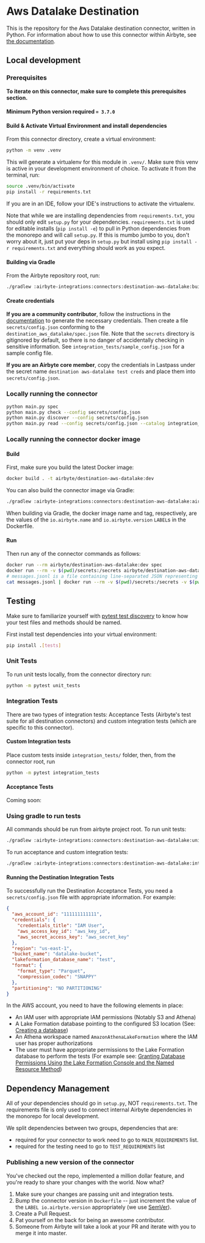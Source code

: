 # Aws Datalake Destination

This is the repository for the Aws Datalake destination connector, written in Python.
For information about how to use this connector within Airbyte, see [the documentation](https://docs.airbyte.io/integrations/destinations/aws-datalake).

## Local development

### Prerequisites

**To iterate on this connector, make sure to complete this prerequisites section.**

#### Minimum Python version required `= 3.7.0`

#### Build & Activate Virtual Environment and install dependencies

From this connector directory, create a virtual environment:

```bash
python -m venv .venv
```

This will generate a virtualenv for this module in `.venv/`. Make sure this venv is active in your
development environment of choice. To activate it from the terminal, run:

```bash
source .venv/bin/activate
pip install -r requirements.txt
```

If you are in an IDE, follow your IDE's instructions to activate the virtualenv.

Note that while we are installing dependencies from `requirements.txt`, you should only edit `setup.py` for your dependencies. `requirements.txt` is
used for editable installs (`pip install -e`) to pull in Python dependencies from the monorepo and will call `setup.py`.
If this is mumbo jumbo to you, don't worry about it, just put your deps in `setup.py` but install using `pip install -r requirements.txt` and everything
should work as you expect.

#### Building via Gradle

From the Airbyte repository root, run:

```bash
./gradlew :airbyte-integrations:connectors:destination-aws-datalake:build
```

#### Create credentials

**If you are a community contributor**, follow the instructions in the [documentation](https://docs.airbyte.io/integrations/destinations/aws-datalake)
to generate the necessary credentials. Then create a file `secrets/config.json` conforming to the `destination_aws_datalake/spec.json` file.
Note that the `secrets` directory is gitignored by default, so there is no danger of accidentally checking in sensitive information.
See `integration_tests/sample_config.json` for a sample config file.

**If you are an Airbyte core member**, copy the credentials in Lastpass under the secret name `destination aws-datalake test creds`
and place them into `secrets/config.json`.

### Locally running the connector

```bash
python main.py spec
python main.py check --config secrets/config.json
python main.py discover --config secrets/config.json
python main.py read --config secrets/config.json --catalog integration_tests/configured_catalog.json
```

### Locally running the connector docker image

#### Build

First, make sure you build the latest Docker image:

```bash
docker build . -t airbyte/destination-aws-datalake:dev
```

You can also build the connector image via Gradle:

```bash
./gradlew :airbyte-integrations:connectors:destination-aws-datalake:airbyteDocker
```

When building via Gradle, the docker image name and tag, respectively, are the values of the `io.airbyte.name` and `io.airbyte.version` `LABEL`s in
the Dockerfile.

#### Run

Then run any of the connector commands as follows:

```bash
docker run --rm airbyte/destination-aws-datalake:dev spec
docker run --rm -v $(pwd)/secrets:/secrets airbyte/destination-aws-datalake:dev check --config /secrets/config.json
# messages.jsonl is a file containing line-separated JSON representing AirbyteMessages
cat messages.jsonl | docker run --rm -v $(pwd)/secrets:/secrets -v $(pwd)/integration_tests:/integration_tests airbyte/destination-aws-datalake:dev write --config /secrets/config.json --catalog /integration_tests/configured_catalog.json
```

## Testing

Make sure to familiarize yourself with [pytest test discovery](https://docs.pytest.org/en/latest/goodpractices.html#test-discovery) to know how your test files and methods should be named.

First install test dependencies into your virtual environment:

```bash
pip install .[tests]
```

### Unit Tests

To run unit tests locally, from the connector directory run:

```bash
python -m pytest unit_tests
```

### Integration Tests

There are two types of integration tests: Acceptance Tests (Airbyte's test suite for all destination connectors) and custom integration tests (which are specific to this connector).

#### Custom Integration tests

Place custom tests inside `integration_tests/` folder, then, from the connector root, run

```bash
python -m pytest integration_tests
```

#### Acceptance Tests

Coming soon:

### Using gradle to run tests

All commands should be run from airbyte project root.
To run unit tests:

```bash
./gradlew :airbyte-integrations:connectors:destination-aws-datalake:unitTest
```

To run acceptance and custom integration tests:

```bash
./gradlew :airbyte-integrations:connectors:destination-aws-datalake:integrationTest
```

#### Running the Destination Integration Tests

To successfully run the Destination Acceptance Tests, you need a `secrets/config.json` file with appropriate information. For example:

```json
{
  "aws_account_id": "111111111111",
  "credentials": {
    "credentials_title": "IAM User",
    "aws_access_key_id": "aws_key_id",
    "aws_secret_access_key": "aws_secret_key"
  },
  "region": "us-east-1",
  "bucket_name": "datalake-bucket",
  "lakeformation_database_name": "test",
  "format": {
    "format_type": "Parquet",
    "compression_codec": "SNAPPY"
  },
  "partitioning": "NO PARTITIONING"
}

```

In the AWS account, you need to have the following elements in place:

* An IAM user with appropriate IAM permissions (Notably S3 and Athena)
* A Lake Formation database pointing to the configured S3 location (See: [Creating a database](https://docs.aws.amazon.com/lake-formation/latest/dg/creating-database.html))
* An Athena workspace named `AmazonAthenaLakeFormation` where the IAM user has proper authorizations
* The user must have appropriate permissions to the Lake Formation database to perform the tests (For example see: [Granting Database Permissions Using the Lake Formation Console and the Named Resource Method](https://docs.aws.amazon.com/lake-formation/latest/dg/granting-database-permissions.html))


## Dependency Management

All of your dependencies should go in `setup.py`, NOT `requirements.txt`. The requirements file is only used to connect internal Airbyte dependencies in the monorepo for local development.

We split dependencies between two groups, dependencies that are:

* required for your connector to work need to go to `MAIN_REQUIREMENTS` list.
* required for the testing need to go to `TEST_REQUIREMENTS` list

### Publishing a new version of the connector

You've checked out the repo, implemented a million dollar feature, and you're ready to share your changes with the world. Now what?

1. Make sure your changes are passing unit and integration tests.
1. Bump the connector version in `Dockerfile` -- just increment the value of the `LABEL io.airbyte.version` appropriately (we use [SemVer](https://semver.org/)).
1. Create a Pull Request.
1. Pat yourself on the back for being an awesome contributor.
1. Someone from Airbyte will take a look at your PR and iterate with you to merge it into master.
